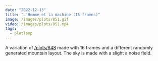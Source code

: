 ```yaml
---
date: "2022-12-13"
title: "L'Homme et la machine (16 frames)"
image: /images/plots/851.gif
video: /images/plots/851.mp4
tags:
  - plotloop
---
```


A variation of [/plots/848](/plots/848) made with 16 frames and a different randomly generated mountain layout. The sky is made with a slight a noise field.